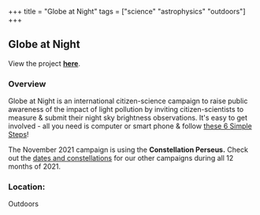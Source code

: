 +++
title = "Globe at Night"
tags = ["science" "astrophysics" "outdoors"]
+++

## Globe at Night

View the project [**here**](https://www.globeatnight.org/).

### Overview

Globe at Night is an international citizen-science campaign to raise public awareness of the impact of light pollution by inviting citizen-scientists to measure & submit their night sky brightness observations. It's easy to get involved - all you need is computer or smart phone & follow [these 6 Simple Steps](https://www.globeatnight.org/6-steps.php)!

The November 2021 campaign is using the **Constellation Perseus.** Check out the [dates and constellations](https://www.globeatnight.org/6-steps.php) for our other campaigns during all 12 months of 2021.

### Location:
Outdoors
